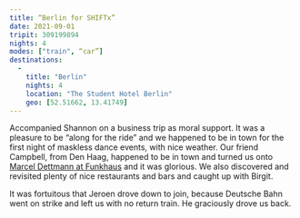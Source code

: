 ```yaml
---
title: “Berlin for SHIFTx”
date: 2021-09-01
tripit: 309199894
nights: 4
modes: ["train", “car”]
destinations:
  -
    title: "Berlin"
    nights: 4
    location: "The Student Hotel Berlin"
    geo: [52.51662, 13.41749]
---
```


Accompanied Shannon on a business trip as moral support. It was a pleasure to be “along for the ride” and we happened to be in town for the first night of maskless dance events, with nice weather. Our friend Campbell, from Den Haag, happened to be in town and turned us onto [Marcel Dettmann at Funkhaus](https://ra.co/events/1460702) and it was glorious. We also discovered and revisited plenty of nice restaurants and bars and caught up with Birgit.

It was fortuitous that Jeroen drove down to join, because Deutsche Bahn went on strike and left us with no return train. He graciously drove us back.

